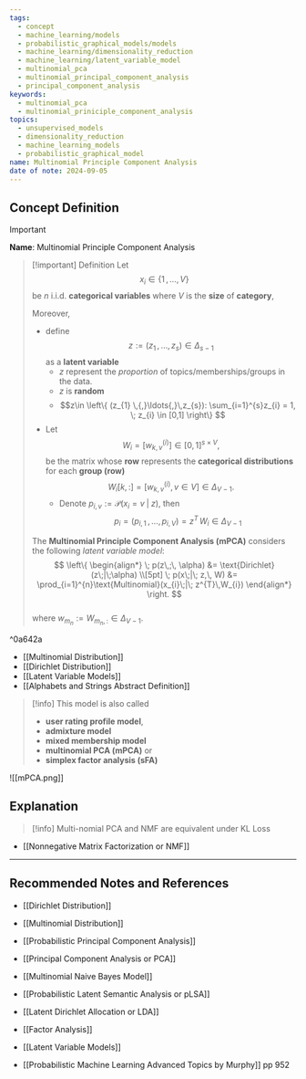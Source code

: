```yaml
---
tags:
  - concept
  - machine_learning/models
  - probabilistic_graphical_models/models
  - machine_learning/dimensionality_reduction
  - machine_learning/latent_variable_model
  - multinomial_pca
  - multinomial_principal_component_analysis
  - principal_component_analysis
keywords:
  - multinomial_pca
  - multinomial_priniciple_component_analysis
topics:
  - unsupervised_models
  - dimensionality_reduction
  - machine_learning_models
  - probabilistic_graphical_model
name: Multinomial Principle Component Analysis
date of note: 2024-09-05
---
```


## Concept Definition

>[!important]
>**Name**: Multinomial Principle Component Analysis

>[!important] Definition
>Let $$x_{i}  \in \{ 1 \,{,}\ldots{,}\, V\}$$ be $n$ i.i.d. **categorical variables** where $V$ is the **size** of **category**, 
> 
>Moreover, 
>- define $$z := ( z_{1} \,{,}\ldots{,}\, z_{s} ) \in \Delta_{s-1}$$ as a **latent variable** 
>	- $z$ represent the *proportion* of topics/memberships/groups in the data.  
>	- $z$ is **random**
>	- $$z\in \left\{ (z_{1} \,{,}\ldots{,}\,z_{s}): \sum_{i=1}^{s}z_{i} = 1, \; z_{i} \in [0,1] \right\} $$
>- Let $$W_{i} = [w_{k,v}^{(i)}]\in [0,1]^{s \times V},$$ be the matrix whose **row** represents the **categorical distributions** for each **group (row)** $$W_{i}[k,:] = [w_{k,v}^{(i)}, v\in V] \in \Delta_{V-1}.$$
>	- Denote $p_{i,v} := \mathcal{P}\left(x_{i} = v \;|\; z\right)$, then  $$p_{i} = (p_{i,1} \,{,}\ldots{,}\,p_{i,V}) = z^{T}\,W_{i} \in \Delta_{V-1}$$
>  
>  
>The **Multinomial Principle Component Analysis (mPCA)** considers the following *latent variable model*:
>$$
>\left\{
>\begin{align*}
> \; p(z\,;\, \alpha) &= \text{Dirichlet}(z\;|\;\alpha) \\[5pt]
> \; p(x\;|\; z,\, W) &=  \prod_{i=1}^{n}\text{Multinomial}(x_{i}\;|\; z^{T}\,W_{i})
>\end{align*}
>\right.
>$$  
>where $w_{m_{n}}  := W_{m_{n}, :} \in \Delta_{V-1}$.
>

^0a642a

- [[Multinomial Distribution]]
- [[Dirichlet Distribution]]
- [[Latent Variable Models]]
- [[Alphabets and Strings Abstract Definition]]


>[!info]
>This model is also called 
>- **user rating profile model**, 
>- **admixture model** 
>- **mixed membership model**  
>- **multinomial PCA (mPCA)** or 
>- **simplex factor analysis (sFA)**

![[mPCA.png]]



## Explanation

>[!info]
>Multi-nomial PCA and NMF are equivalent under KL Loss

- [[Nonnegative Matrix Factorization or NMF]]


-----------
##  Recommended Notes and References


- [[Dirichlet Distribution]]
- [[Multinomial Distribution]]
- [[Probabilistic Principal Component Analysis]]
- [[Principal Component Analysis or PCA]]


- [[Multinomial Naive Bayes Model]]
- [[Probabilistic Latent Semantic Analysis or pLSA]]
- [[Latent Dirichlet Allocation or LDA]]
- [[Factor Analysis]]
- [[Latent Variable Models]]


- [[Probabilistic Machine Learning Advanced Topics by Murphy]] pp 952